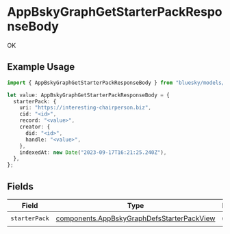 # AppBskyGraphGetStarterPackResponseBody

OK

## Example Usage

```typescript
import { AppBskyGraphGetStarterPackResponseBody } from "bluesky/models/operations";

let value: AppBskyGraphGetStarterPackResponseBody = {
  starterPack: {
    uri: "https://interesting-chairperson.biz",
    cid: "<id>",
    record: "<value>",
    creator: {
      did: "<id>",
      handle: "<value>",
    },
    indexedAt: new Date("2023-09-17T16:21:25.240Z"),
  },
};
```

## Fields

| Field                                                                                                    | Type                                                                                                     | Required                                                                                                 | Description                                                                                              |
| -------------------------------------------------------------------------------------------------------- | -------------------------------------------------------------------------------------------------------- | -------------------------------------------------------------------------------------------------------- | -------------------------------------------------------------------------------------------------------- |
| `starterPack`                                                                                            | [components.AppBskyGraphDefsStarterPackView](../../models/components/appbskygraphdefsstarterpackview.md) | :heavy_check_mark:                                                                                       | N/A                                                                                                      |